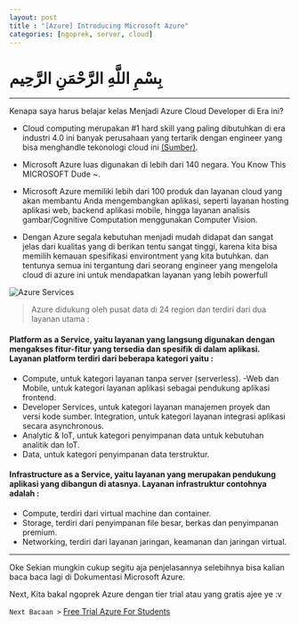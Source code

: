 ```yaml
---
layout: post
title : "[Azure] Introducing Microsoft Azure"
categories: [ngoprek, server, cloud]
---
```


# بِسْمِ اللَّهِ الرَّحْمَنِ الرَّحِيم

---

Kenapa saya harus belajar kelas Menjadi Azure Cloud Developer di Era ini?
- Cloud computing merupakan #1 hard skill yang paling dibutuhkan di era industri 4.0 ini banyak perusahaan yang tertarik dengan engineer yang bisa menghandle tekonologi cloud ini [(Sumber)](https://learning.linkedin.com/blog/top-skills/the-skills-companies-need-most-in-2019--and-how-to-learn-them).

- Microsoft Azure luas digunakan di lebih dari 140 negara. You Know This MICROSOFT Dude ~.

- Microsoft Azure memiliki lebih dari 100 produk dan layanan cloud yang akan membantu Anda mengembangkan aplikasi, seperti layanan hosting aplikasi web, backend aplikasi mobile, hingga layanan analisis gambar/Cognitive Computation menggunakan Computer Vision.

- Dengan Azure segala kebutuhan menjadi mudah didapat dan sangat jelas dari kualitas yang di berikan tentu sangat tinggi, karena kita bisa memilih kemauan spesifikasi environtment yang kita butuhkan. dan tentunya semua ini tergantung dari seorang engineer yang mengelola cloud di azure ini untuk mendapatkan layanan yang lebih powerfull

![Azure Services](https://lh6.googleusercontent.com/BsdTWu257WOYg1xJSMEOmWR2_XkRf4iYkuxHisAtEnV_ZP6R_p_O2icwzdxeon8Qrw6KQtdmzvh_91LHZlxssg3whKk9hx35P2L3ulvM9jpBvU05AXYKteUKvBkf-viz7MoOXzwGGZcV2NvD-w)

> Azure didukung oleh pusat data di 24 region dan terdiri dari dua layanan utama :

#### Platform as a Service, yaitu layanan yang langsung digunakan dengan mengakses fitur-fitur yang tersedia dan spesifik di dalam aplikasi. Layanan platform terdiri dari beberapa kategori yaitu :

- Compute, untuk kategori layanan tanpa server (serverless).
-Web dan Mobile, untuk kategori layanan aplikasi sebagai pendukung aplikasi frontend.
- Developer Services, untuk kategori layanan manajemen proyek dan versi kode sumber.
Integration, untuk kategori layanan integrasi aplikasi secara asynchronous.
- Analytic & IoT, untuk kategori penyimpanan data untuk kebutuhan analitik dan IoT.
- Data, untuk kategori penyimpanan data terstruktur.

#### Infrastructure as a Service, yaitu layanan yang merupakan pendukung aplikasi yang dibangun di atasnya. Layanan infrastruktur contohnya adalah :
- Compute, terdiri dari virtual machine dan container.
- Storage, terdiri dari penyimpanan file besar, berkas dan penyimpanan premium.
- Networking, terdiri dari layanan jaringan, keamanan dan jaringan virtual.

-----
Oke Sekian mungkin cukup segitu aja penjelasannya selebihnya bisa kalian baca baca lagi di Dokumentasi Microsoft Azure. 

Next, Kita bakal ngoprek Azure dengan tier trial atau yang gratis ajee ye :v 

`Next Bacaan >` [Free Trial Azure For Students ](https://learning.linkedin.com/blog/top-skills/the-skills-companies-need-most-in-2019--and-how-to-learn-them)




